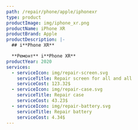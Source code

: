 ```yaml
---
path: /repair/phone/apple/iphonexr
type: product
productImage: img/iphone_xr.png
productName: iPhone XR
productBrand: Apple
productDescription: |-
  ## i**Phone XR**

  **Ремонт** i**Phone XR**
productYear: 2020
services:
  - serviceIcon: img/repair-screen.svg
    serviceTitle: Repair screen for all and all
    serviceCost: 123.32$
  - serviceIcon: img/repair-case.svg
    serviceTitle: Repair case
    serviceCost: 43.23$
  - serviceIcon: img/repair-battery.svg
    serviceTitle: Repair battery
    serviceCost: 4.34$
---
```

